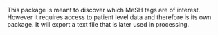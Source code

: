 This package is meant to discover which MeSH tags are of interest.  However it
requires access to patient level data and therefore is its own package.  It will
export a text file that is later used in processing.
